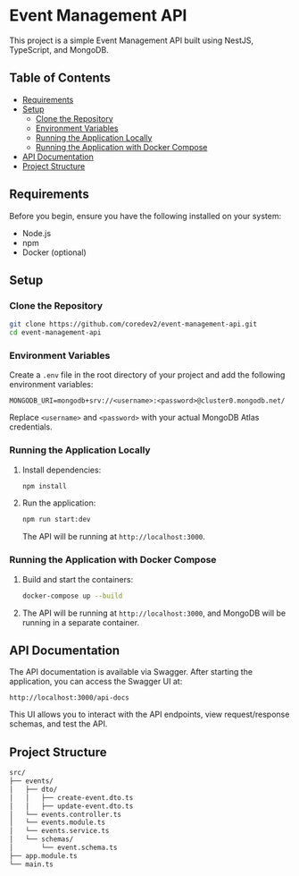 # Event Management API

This project is a simple Event Management API built using NestJS, TypeScript, and MongoDB.

## Table of Contents

- [Requirements](#requirements)
- [Setup](#setup)
  - [Clone the Repository](#clone-the-repository)
  - [Environment Variables](#environment-variables)
  - [Running the Application Locally](#running-the-application-locally)
  - [Running the Application with Docker Compose](#running-the-application-with-docker-compose)
- [API Documentation](#api-documentation)
- [Project Structure](#project-structure)

## Requirements

Before you begin, ensure you have the following installed on your system:

- Node.js
- npm
- Docker (optional)

## Setup

### Clone the Repository

```bash
git clone https://github.com/coredev2/event-management-api.git
cd event-management-api
```

### Environment Variables

Create a `.env` file in the root directory of your project and add the following environment variables:

```env
MONGODB_URI=mongodb+srv://<username>:<password>@cluster0.mongodb.net/
```

Replace `<username>` and `<password>` with your actual MongoDB Atlas credentials.

### Running the Application Locally

1. Install dependencies:

   ```bash
   npm install
   ```

2. Run the application:

   ```bash
   npm run start:dev
   ```

   The API will be running at `http://localhost:3000`.

### Running the Application with Docker Compose

1. Build and start the containers:

   ```bash
   docker-compose up --build
   ```

2. The API will be running at `http://localhost:3000`, and MongoDB will be running in a separate container.

## API Documentation

The API documentation is available via Swagger. After starting the application, you can access the Swagger UI at:

```
http://localhost:3000/api-docs
```

This UI allows you to interact with the API endpoints, view request/response schemas, and test the API.

## Project Structure

```bash
src/
├── events/
│   ├── dto/
│   │   ├── create-event.dto.ts
│   │   ├── update-event.dto.ts
│   └── events.controller.ts
│   └── events.module.ts
│   └── events.service.ts
│   └── schemas/
│       └── event.schema.ts
├── app.module.ts
└── main.ts
```
